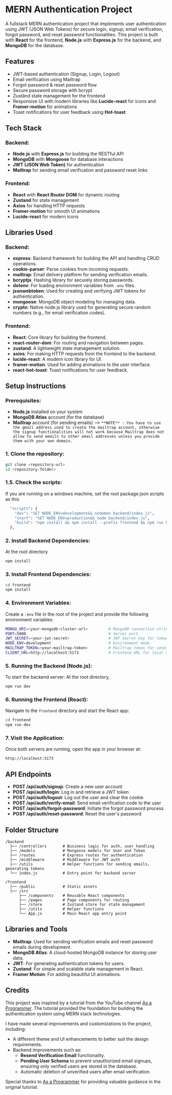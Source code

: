 # MERN Authentication Project

A fullstack MERN authentication project that implements user authentication using JWT (JSON Web Tokens) for secure login, signup, email verification, forgot password, and reset password functionalities. This project is built with **React** for the frontend, **Node.js** with **Express.js** for the backend, and **MongoDB** for the database.

## Features

- JWT-based authentication (Signup, Login, Logout)
- Email verification using Mailtrap
- Forgot password & reset password flow
- Secure password storage with bcrypt
- Zuständ state management for the frontend
- Responsive UI with modern libraries like **Lucide-react** for icons and **Framer-motion** for animations
- Toast notifications for user feedback using **Hot-toast**

## Tech Stack

### Backend:

- **Node.js** with **Express.js** for building the RESTful API
- **MongoDB** with **Mongoose** for database interactions
- **JWT (JSON Web Token)** for authentication
- **Mailtrap** for sending email verification and password reset links

### Frontend:

- **React** with **React Router DOM** for dynamic routing
- **Zustand** for state management
- **Axios** for handling HTTP requests
- **Framer-motion** for smooth UI animations
- **Lucide-react** for modern icons

## Libraries Used

### Backend:

- **express**: Backend framework for building the API and handling CRUD operations.
- **cookie-parser**: Parse cookies from incoming requests.
- **mailtrap**: Email delivery platform for sending verification emails.
- **bcryptjs**: Hashing library for securely storing passwords.
- **dotenv**: For loading environment variables from `.env` files.
- **jsonwebtoken**: Used for creating and verifying JWT tokens for authentication.
- **mongoose**: MongoDB object modeling for managing data.
- **crypto**: Native node.js library used for generating secure random numbers (e.g., for email verification codes).

### Frontend:

- **React**: Core library for building the frontend.
- **react-router-dom**: For routing and navigation between pages.
- **zustand**: A lightweight state management solution.
- **axios**: For making HTTP requests from the frontend to the backend.
- **lucide-react**: A modern icon library for UI.
- **framer-motion**: Used for adding animations to the user interface.
- **react-hot-toast**: Toast notifications for user feedback.

## Setup Instructions

### Prerequisites:

- **Node.js** installed on your system
- **MongoDB Atlas** account (for the database)
- **Mailtrap** account (for sending emails) --> `**NOTE** : You have to use the gmail address used to create the mailtrap account, otherwise the signup functionalities will not work because Mailtrap does not allow to send emails to other email addresses unless you provide them with your own domain.`

### 1. Clone the repository:

```bash
git clone <repository-url>
cd <repository-folder>
```

### 1.5. Check the scripts:

If you are running on a windows machine, set the root package.json scripts as this

```bash
  "scripts": {
    "dev": "SET NODE_ENV=development&& nodemon backend/index.js",
    "start": "SET NODE_ENV=production&& node backend/index.js",
    "build": "npm install && npm install --prefix frontend && npm run build --prefix frontend"
  },
```

### 2. Install Backend Dependencies:

At the root directory

```bash
npm install
```

### 3. Install Frontend Dependencies:

```bash
cd frontend
npm install
```

### 4. Environment Variables:

Create a `.env` file in the root of the project and provide the following environment variables:

```bash
MONGO_URI=<your-mongodb-cluster-url>         # MongoDB connection string
PORT=5000                                    # Server port
JWT_SECRET=<your-jwt-secret>                 # JWT secret key for token signing
NODE_ENV=development                         # Environment mode
MAILTRAP_TOKEN=<your-mailtrap-token>         # Mailtrap token for sending emails
CLIENT_URL=http://localhost:5173             # Frontend URL for local development
```

### 5. Running the Backend (Node.js):

To start the backend server: At the root directory,

```bash
npm run dev
```

### 6. Running the Frontend (React):

Navigate to the `frontend` directory and start the React app:

```bash
cd frontend
npm run dev
```

### 7. Visit the Application:

Once both servers are running, open the app in your browser at:

```
http://localhost:5173
```

## API Endpoints

- **POST /api/auth/signup**: Create a new user account
- **POST /api/auth/login**: Log in and retrieve a JWT token
- **POST /api/auth/logout**: Log out the user and clear the cookie
- **POST /api/auth/verify-email**: Send email verification code to the user
- **POST /api/auth/forgot-password**: Initiate the forgot password process
- **POST /api/auth/reset-password**: Reset the user's password

## Folder Structure

```
/backend
  ├── /controllers       # Business logic for auth, user handling
  ├── /models            # Mongoose models for User and Token
  ├── /routes            # Express routes for authentication
  ├── /middleware        # Middleware for JWT auth
  ├── /utils             # Helper functions for sending emails, generating tokens
  └── index.js           # Entry point for backend server

/frontend
  ├── /public            # Static assets
  ├── /src
      ├── /components    # Reusable React components
      ├── /pages         # Page components for routing
      ├── /store         # Zustand store for state management
      ├── /utils         # Helper functions
      └── App.js         # Main React app entry point
```

## Libraries and Tools

- **Mailtrap**: Used for sending verification emails and reset password emails during development.
- **MongoDB Atlas**: A cloud-hosted MongoDB instance for storing user data.
- **JWT**: For generating authentication tokens for users.
- **Zustand**: For simple and scalable state management in React.
- **Framer Motion**: For adding beautiful UI animations.

## Credits

This project was inspired by a tutorial from the YouTube channel [As a Programmer](https://www.youtube.com/@asaprogrammer_). The tutorial provided the foundation for building the authentication system using MERN stack technologies.

I have made several improvements and customizations to the project, including:

- A different theme and UI enhancements to better suit the design requirements.
- Backend improvements such as:
  - **Resend Verification Email** functionality.
  - **Pending User Schema** to prevent unauthorized email signups, ensuring only verified users are stored in the database.
  - Automatic deletion of unverified users after email verification.

Special thanks to [As a Programmer](https://www.youtube.com/@asaprogrammer_) for providing valuable guidance in the original tutorial.
